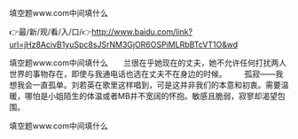 填空题www.com中间填什么

👉最/新/观/看/入/口/👉http://www.baidu.com/link?url=jHz8AcivB1yuSpc8sJSrNM3GjOR6OSPiMLRbBTcVT1O&wd

填空题www.com中间填什么　　兰很在乎她现在的丈夫，她不允许任何打扰两人世界的事物存在，即使与我通电话也选在丈夫不在身边的时候。
　　孤寂——我想我会一直孤单。刘若英在歌里这样唱到，可是这并非我们的本意和初衷。需要温暖，哪怕是小姐陌生的体温或者MB并不宽阔的怀抱。敏感且脆弱，寂寥却渴望包围。


填空题www.com中间填什么
